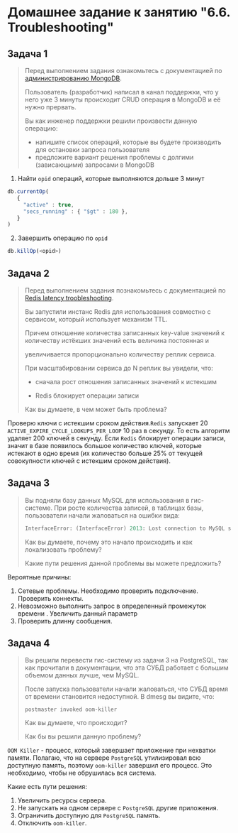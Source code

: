 # Домашнее задание к занятию "6.6. Troubleshooting"

## Задача 1

>Перед выполнением задания ознакомьтесь с документацией по [администрированию MongoDB](https://docs.mongodb.com/manual/administration/).
>
>Пользователь (разработчик) написал в канал поддержки, что у него уже 3 минуты происходит CRUD операция в MongoDB и её 
>нужно прервать. 
>
>Вы как инженер поддержки решили произвести данную операцию:
>- напишите список операций, которые вы будете производить для остановки запроса пользователя
>- предложите вариант решения проблемы с долгими (зависающими) запросами в MongoDB
1) Найти `opid` операций, которые выполняются дольше 3 минут

```js  
db.currentOp(
   {
     "active" : true,
     "secs_running" : { "$gt" : 180 },
   }
)
```
2) Завершить операцию по `opid`

```js
db.killOp(<opid>)
```


## Задача 2

> Перед выполнением задания познакомьтесь с документацией по [Redis
> latency troobleshooting](https://redis.io/topics/latency).
> 
> Вы запустили инстанс Redis для использования совместно с сервисом,
> который использует механизм TTL.
> 
> Причем отношение количества записанных key-value значений к количеству
> истёкших значений есть величина постоянная и
> 
> увеличивается пропорционально количеству реплик сервиса.
> 
> При масштабировании сервиса до N реплик вы увидели, что:
> 
> - сначала рост отношения записанных значений к истекшим
> 
> - Redis блокирует операции записи
> 
> Как вы думаете, в чем может быть проблема?

Проверю ключи с истекшим сроком действия.`Redis` запускает 20 `ACTIVE_EXPIRE_CYCLE_LOOKUPS_PER_LOOP` 10 раз в секунду. 
То есть алгоритм удаляет 200 ключей в секунду. 
Если `Redis` блокирует операции записи, значит в базе появилось большое количество ключей, 
которые истекают в одно время (их количество больше 25% от текущей совокупности ключей с истекшим сроком действия). 

 
## Задача 3

>Вы подняли базу данных MySQL для использования в гис-системе. При росте количества записей, в таблицах базы,
>пользователи начали жаловаться на ошибки вида:
>```python
>InterfaceError: (InterfaceError) 2013: Lost connection to MySQL server during query u'SELECT..... '
>```
>
>Как вы думаете, почему это начало происходить и как локализовать проблему?
>
>Какие пути решения данной проблемы вы можете предложить?

Вероятные причины:
1) Сетевые проблемы. Необходимо проверить подключение. Проверить коннекты.  
2) Невозможно выполнить запрос в определенный промежуток времени . Увеличить данный параметр
3) Проверить длинну сообщения. 

## Задача 4

>Вы решили перевести гис-систему из задачи 3 на PostgreSQL, так как прочитали в документации, что эта СУБД работает с 
>большим объемом данных лучше, чем MySQL.
>
>После запуска пользователи начали жаловаться, что СУБД время от времени становится недоступной. В dmesg вы видите, что:
>
>`postmaster invoked oom-killer`
>
>Как вы думаете, что происходит?
>
>Как бы вы решили данную проблему?

`OOM Killer` - процесс, который завершает приложение при нехватки памяти. Полагаю, что на сервере `PostgreSQL` утилизировал всю доступную память, поэтому `oom-killer` завершил его процесс. Это необходимо, чтобы не обрушилась вся система.

Какие есть пути решения:
1) Увеличить ресурсы сервера.
2) Не запускать на одном сервере с `PostgreSQL` другие приложения.
3) Ограничить доступную для `PostgreSQL` память. 
4) Отключить `oom-killer`. 
